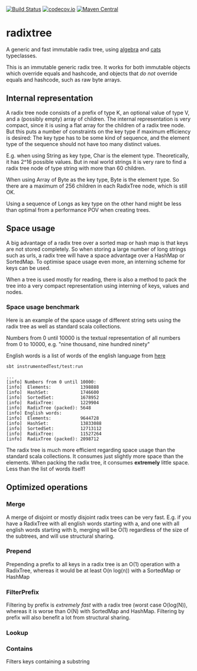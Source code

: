 [![Build Status](https://travis-ci.org/rklaehn/radixtree.png)](https://travis-ci.org/rklaehn/radixtree)
[![codecov.io](http://codecov.io/github/rklaehn/radixtree/coverage.svg?branch=master)](http://codecov.io/github/rklaehn/radixtree?branch=master)
[![Maven Central](https://maven-badges.herokuapp.com/maven-central/com.rklaehn/radixtree_2.11/badge.svg)](https://maven-badges.herokuapp.com/maven-central/com.rklaehn/radixtree_2.11)

# radixtree

A generic and fast immutable radix tree, using [algebra](https://github.com/non/algebra) and [cats](https://github.com/non/cats) typeclasses.

This is an immutable generic radix tree. It works for both immutable objects which override equals and hashcode, and
objects that *do not* override equals and hashcode, such as raw byte arrays.

## Internal representation

A radix tree node consists of a prefix of type K, an optional value of type V, and a (possibly empty) array of children.
The internal representation is very compact, since it is using a flat array for the children of a radix tree node. But
this puts a number of constraints on the key type if maximum efficiency is desired: The key type has to be some kind of
sequence, and the element type of the sequence should not have too many distinct values.

E.g. when using String as key type, Char is the element type. Theoretically, it has 2^16 possible values. But
in real world strings it is very rare to find a radix tree node of type string with more than 60 children.

When using Array of Byte as the key type, Byte is the element type. So there are a maximum of 256 children in each
RadixTree node, which is still OK.

Using a sequence of Longs as key type on the other hand might be less than optimal from a performance POV when creating
trees.

## Space usage

A big advantage of a radix tree over a sorted map or hash map is that keys are not stored completely. So when storing
a large number of long strings such as urls, a radix tree will have a space advantage over a HashMap or SortedMap. To
optimise space usage even more, an interning scheme for keys can be used.

When a tree is used mostly for reading, there is also a method to pack the tree into a very compact representation using interning of keys, values and nodes.

### Space usage benchmark

Here is an example of the space usage of different string sets using the radix tree as well as standard scala collections. 

Numbers from 0 until 10000 is the textual representation of all numbers from 0 to 10000, e.g. "nine thousand, nine hundred ninety"

English words is a list of words of the english language from [here](http://www-01.sil.org/linguistics/wordlists/english/wordlist/wordsEn.txt)
```
sbt instrumentedTest/test:run

...
[info] Numbers from 0 until 10000:
[info] 	Elements:           1398888
[info] 	HashSet:            1746600
[info] 	SortedSet:          1678952
[info] 	RadixTree:          1229904
[info] 	RadixTree (packed): 5648
[info] English words:
[info] 	Elements:           9644728
[info] 	HashSet:            13833088
[info] 	SortedSet:          12713112
[info] 	RadixTree:          11527264
[info] 	RadixTree (packed): 2098712
```

The radix tree is much more efficient regarding space usage than the standard scala collections. It consumes just slightly more space than the elements. When packing the radix tree, it consumes **extremely** little space. Less than the list of words itself!

## Optimized operations

### Merge

A merge of disjoint or mostly disjoint radix trees can be very fast. E.g. if you have a RadixTree with all english words
starting with a, and one with all english words starting with b, merging will be O(1) regardless of the size of the 
subtrees, and will use structural sharing.

### Prepend

Prepending a prefix to all keys in a radix tree is an O(1) operation with a RadixTree, whereas it would be at least O(n log(n)) with a SortedMap or HashMap

### FilterPrefix

Filtering by prefix is *extremely fast* with a radix tree (worst case O(log(N)), whereas it is worse than O(N) with
SortedMap and HashMap. Filtering by prefix will also benefit a lot from structural sharing.

### Lookup

### Contains

Filters keys containing a substring
